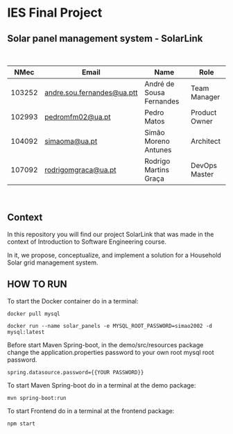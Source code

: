 # **IES Final Project**

## **Solar panel management system - SolarLink**

<br>

| NMec   | Email                      | Name                     | Role          |
| ------ | -------------------------- | ------------------------ | ------------- |
| 103252 | andre.sou.fernandes@ua.ptt | André de Sousa Fernandes | Team Manager  |
| 102993 | pedromfm02@ua.pt           | Pedro Matos              | Product Owner |
| 104092 | simaoma@ua.pt              | Simão Moreno Antunes     | Architect     |
| 107092 | rodrigomgraca@ua.pt        | Rodrigo Martins Graça    | DevOps Master |

<br>

## **Context**

In this repository you will find our project SolarLink that was made in the context of Introduction to Software Engineering course.

In it, we propose, conceptualize, and implement a solution for a Household Solar grid management system.


## **HOW TO RUN** 

To start the Docker container do in a terminal:

`docker pull mysql`

`docker run --name solar_panels -e MYSQL_ROOT_PASSWORD=simao2002 -d mysql:latest`

Before start Maven Spring-boot, in the demo/src/resources package change the application.properties password to your own root mysql root password.

`spring.datasource.password={{YOUR PASSWORD}}`

To start Maven Spring-boot do in a terminal at the demo package:

`mvn spring-boot:run`

To start Frontend do in a terminal at the frontend package:

`npm start`

